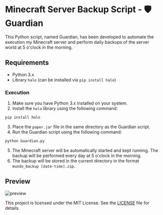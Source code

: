 # Minecraft Server Backup Script - 🛡️ Guardian

This Python script, named Guardian, has been developed to automate the execution my Minecraft server and perform daily backups of the server world at 5 o'clock in the morning.

## Requirements

- Python 3.x
- Library `halo` (can be installed via `pip install halo`)

### Execution

1. Make sure you have Python 3.x installed on your system.
2. Install the `halo` library using the following command:

```bash
pip install halo
```
3. Place the `paper.jar` file in the same directory as the Guardian script.
4. Run the Guardian script using the following command:

```bash
python Guardian.py
```

5. The Minecraft server will be automatically started and kept running. The backup will be performed every day at 5 o'clock in the morning.
6. The backup will be stored in the current directory in the format `mundo_backup [date-time].zip`.

## Preview
![preview](https://i.imgur.com/o1DemYT.png)

This project is licensed under the MIT License. See the [LICENSE](LICENSE) file for details.
